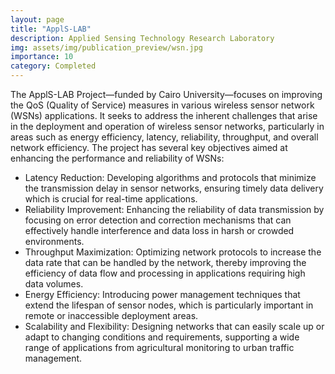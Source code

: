 ```yaml
---
layout: page
title: "ApplS-LAB"
description: Applied Sensing Technology Research Laboratory
img: assets/img/publication_preview/wsn.jpg
importance: 10
category: Completed
---
```


The ApplS-LAB Project—funded by Cairo University—focuses on improving the QoS (Quality of Service) measures in various wireless sensor network (WSNs) applications. It seeks to address the inherent challenges that arise in the deployment and operation of wireless sensor networks, particularly in areas such as energy efficiency, latency, reliability, throughput, and overall network efficiency. The project has several key objectives aimed at enhancing the performance and reliability of WSNs:

<ul><li>Latency Reduction: Developing algorithms and protocols that minimize the transmission delay in sensor networks, ensuring timely data delivery which is crucial for real-time applications.</li>
<li>Reliability Improvement: Enhancing the reliability of data transmission by focusing on error detection and correction mechanisms that can effectively handle interference and data loss in harsh or crowded environments.</li>
<li>Throughput Maximization: Optimizing network protocols to increase the data rate that can be handled by the network, thereby improving the efficiency of data flow and processing in applications requiring high data volumes.</li>
<li>Energy Efficiency: Introducing power management techniques that extend the lifespan of sensor nodes, which is particularly important in remote or inaccessible deployment areas.</li>
<li>Scalability and Flexibility: Designing networks that can easily scale up or adapt to changing conditions and requirements, supporting a wide range of applications from agricultural monitoring to urban traffic management.</li></ul>


